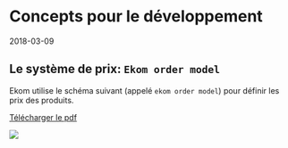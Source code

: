 Concepts pour le développement
=======================
2018-03-09






Le système de prix: `Ekom order model`
--------------

Ekom utilise le schéma suivant (appelé `ekom order model`)
pour définir les prix des produits.

<a href="pdf/ekom-order-model10.pdf">Télécharger le pdf</a>

<img src="image/dev/ekom-order-model-X.png" />



